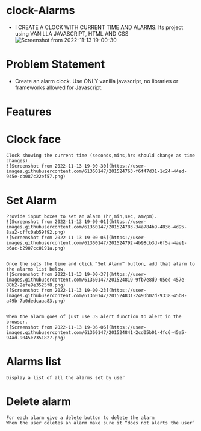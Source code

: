 # clock-Alarms
 * I CREATE A CLOCK WITH CURRENT TIME AND ALARMS. Its project using VANILLA JAVASCRIPT, HTML AND CSS
 ![Screenshot from 2022-11-13 19-00-30](https://user-images.githubusercontent.com/61360147/201524723-4da9512b-07df-432a-bbe6-d019bec19b8a.png)

 
# Problem Statement
 * Create an alarm clock. Use ONLY vanilla javascript, no libraries or frameworks allowed for Javascript.

# Features 
 # Clock face
    Clock showing the current time (seconds,mins,hrs should change as time changes).
    ![Screenshot from 2022-11-13 19-00-30](https://user-images.githubusercontent.com/61360147/201524763-f6f47d31-1c24-44ed-945e-cb087c22ef57.png)

 # Set Alarm
    Provide input boxes to set an alarm (hr,min,sec, am/pm).
    ![Screenshot from 2022-11-13 19-00-01](https://user-images.githubusercontent.com/61360147/201524783-34a784b9-4836-4d95-8aa2-cffc0ab59f92.png)
    ![Screenshot from 2022-11-13 19-00-05](https://user-images.githubusercontent.com/61360147/201524792-4b98cb3d-6f5a-4ae1-b6ac-b2907cc0191a.png)


    Once the sets the time and click “Set Alarm” button, add that alarm to the alarms list below.
    ![Screenshot from 2022-11-13 19-00-37](https://user-images.githubusercontent.com/61360147/201524819-9fb7e8d9-05ed-457e-88b2-2efe9e3525f8.png)
    ![Screenshot from 2022-11-13 19-00-23](https://user-images.githubusercontent.com/61360147/201524831-2493b02d-9338-45b8-a49b-7b0dedcaaa83.png)


    When the alarm goes of just use JS alert function to alert in the browser.
    ![Screenshot from 2022-11-13 19-06-06](https://user-images.githubusercontent.com/61360147/201524841-2cd05b01-4fc6-45a5-94ad-9045e7351827.png)

    
 # Alarms list
    Display a list of all the alarms set by user
 # Delete alarm
    For each alarm give a delete button to delete the alarm
    When the user deletes an alarm make sure it “does not alerts the user”



